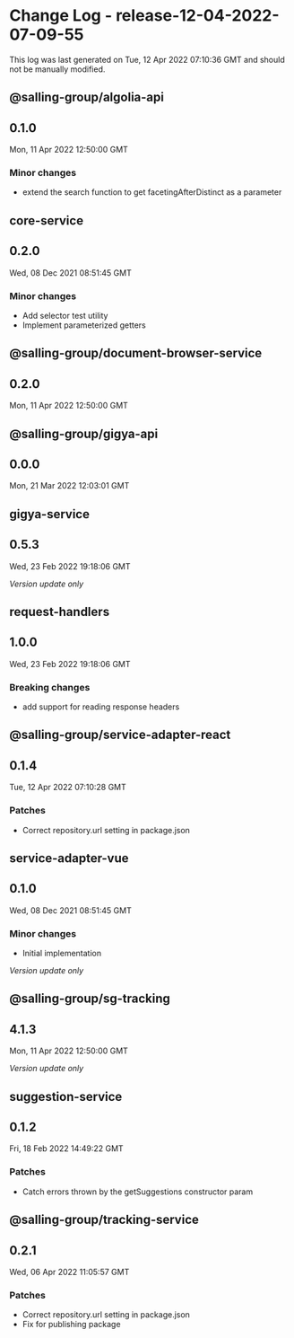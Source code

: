 # Change Log - release-12-04-2022-07-09-55

This log was last generated on Tue, 12 Apr 2022 07:10:36 GMT and should not be manually modified.

## @salling-group/algolia-api
## 0.1.0
Mon, 11 Apr 2022 12:50:00 GMT

### Minor changes

- extend the search function to get facetingAfterDistinct as a parameter

## core-service
## 0.2.0
Wed, 08 Dec 2021 08:51:45 GMT

### Minor changes

- Add selector test utility
- Implement parameterized getters

## @salling-group/document-browser-service
## 0.2.0
Mon, 11 Apr 2022 12:50:00 GMT

## @salling-group/gigya-api
## 0.0.0
Mon, 21 Mar 2022 12:03:01 GMT

## gigya-service
## 0.5.3
Wed, 23 Feb 2022 19:18:06 GMT

_Version update only_

## request-handlers
## 1.0.0
Wed, 23 Feb 2022 19:18:06 GMT

### Breaking changes

- add support for reading response headers

## @salling-group/service-adapter-react
## 0.1.4
Tue, 12 Apr 2022 07:10:28 GMT

### Patches

- Correct repository.url setting in package.json

## service-adapter-vue
## 0.1.0
Wed, 08 Dec 2021 08:51:45 GMT

### Minor changes

- Initial implementation

_Version update only_

## @salling-group/sg-tracking
## 4.1.3
Mon, 11 Apr 2022 12:50:00 GMT

_Version update only_

## suggestion-service
## 0.1.2
Fri, 18 Feb 2022 14:49:22 GMT

### Patches

- Catch errors thrown by the getSuggestions constructor param

## @salling-group/tracking-service
## 0.2.1
Wed, 06 Apr 2022 11:05:57 GMT

### Patches

- Correct repository.url setting in package.json
- Fix for publishing package

